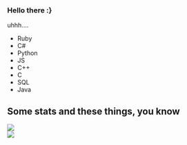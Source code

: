 ### Hello there :}

uhhh....
- Ruby
- C#
- Python
- JS
- C++
- C
- SQL
- Java

## Some stats and these things, you know

<a href="https://github.com/404kuso/404kuso/">
   <img src="https://github-readme-stats.vercel.app/api?username=404kuso&hide=prs&hide_border=true&count_private=true&theme=blueberry&show_icons=true">
<br>
<a href="https://github.com/404kuso/404kuso/">
   <img src="https://github-readme-stats.vercel.app/api/top-langs/?username=404kuso&theme=blueberry&hide_border=true&count_private=true">
   
   
<!--
**404kuso/404kuso** is a ✨ _special_ ✨ repository because its `README.md` (this file) appears on your GitHub profile.
